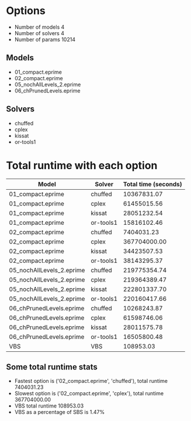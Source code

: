 

# Options


- Number of models 4
- Number of solvers 4
- Number of params 10214


## Models


 - 01_compact.eprime
 - 02_compact.eprime
 - 05_nochAllLevels_2.eprime
 - 06_chPrunedLevels.eprime


## Solvers


 - chuffed
 - cplex
 - kissat
 - or-tools1


# Total runtime with each option


 | Model | Solver | Total time (seconds) | 
 | -- | -- | -- | 
 | 01_compact.eprime | chuffed | 10367831.07 | 
 | 01_compact.eprime | cplex | 61455015.56 | 
 | 01_compact.eprime | kissat | 28051232.54 | 
 | 01_compact.eprime | or-tools1 | 15816102.46 | 
 | 02_compact.eprime | chuffed | 7404031.23 | 
 | 02_compact.eprime | cplex | 367704000.00 | 
 | 02_compact.eprime | kissat | 34423507.53 | 
 | 02_compact.eprime | or-tools1 | 38143295.37 | 
 | 05_nochAllLevels_2.eprime | chuffed | 219775354.74 | 
 | 05_nochAllLevels_2.eprime | cplex | 219364389.47 | 
 | 05_nochAllLevels_2.eprime | kissat | 222801337.70 | 
 | 05_nochAllLevels_2.eprime | or-tools1 | 220160417.66 | 
 | 06_chPrunedLevels.eprime | chuffed | 10268243.87 | 
 | 06_chPrunedLevels.eprime | cplex | 61598746.06 | 
 | 06_chPrunedLevels.eprime | kissat | 28011575.78 | 
 | 06_chPrunedLevels.eprime | or-tools1 | 16505800.48 | 
 | VBS | VBS | 108953.03 | 


## Some total runtime stats


 - Fastest option is ('02_compact.eprime', 'chuffed'), total runtime 7404031.23
 - Slowest option is ('02_compact.eprime', 'cplex'), total runtime 367704000.00
 - VBS total runtime 108953.03
 - VBS as a percentage of SBS is 1.47%
